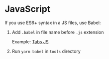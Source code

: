 
# JavaScript
If you use ES6+ syntax in a JS files, use Babel:
1. Add `.babel` in file name before `.js` extension

    Example: [Tabs JS](https://github.com/SnowdogApps/magento2-alpaca-theme/tree/master/Magento_Theme/web/js/tab.babel.js)

2. Run `yarn babel` in `tools` directory
